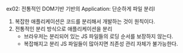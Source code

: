 ex02: 전통적인 DOM기반 기반의 Application: 단순하게 파일 분리I

1. 복잡한 애플리케이션은 코드를 분리해서 개발하는 것이 원칙이다.
2. 전통적인 분리 방식으로 애플리케이션을 분리
   - 브라우저는 분리되어 있는 JS 파일들의 로딩 순서를 보장하지 않는다.
   - 복잡해지고 분리 JS 파일들이 많아지면 즤존성 관리 자체가 불가능한다.
